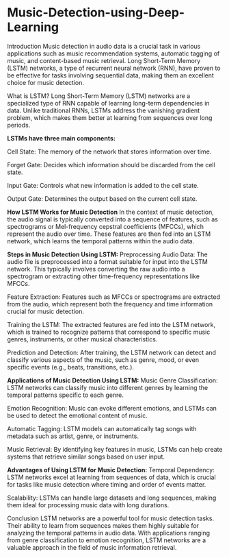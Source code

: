# Music-Detection-using-Deep-Learning

Introduction
Music detection in audio data is a crucial task in various applications such as music recommendation systems, automatic tagging of music, and content-based music retrieval. Long Short-Term Memory (LSTM) networks, a type of recurrent neural network (RNN), have proven to be effective for tasks involving sequential data, making them an excellent choice for music detection.

What is LSTM?
Long Short-Term Memory (LSTM) networks are a specialized type of RNN capable of learning long-term dependencies in data. Unlike traditional RNNs, LSTMs address the vanishing gradient problem, which makes them better at learning from sequences over long periods.

**LSTMs have three main components:**

Cell State: The memory of the network that stores information over time.

Forget Gate: Decides which information should be discarded from the cell state.

Input Gate: Controls what new information is added to the cell state.

Output Gate: Determines the output based on the current cell state.

**How LSTM Works for Music Detection**
In the context of music detection, the audio signal is typically converted into a sequence of features, such as spectrograms or Mel-frequency cepstral coefficients (MFCCs), which represent the audio over time. These features are then fed into an LSTM network, which learns the temporal patterns within the audio data.

**Steps in Music Detection Using LSTM:**
Preprocessing Audio Data: The audio file is preprocessed into a format suitable for input into the LSTM network. This typically involves converting the raw audio into a spectrogram or extracting other time-frequency representations like MFCCs.

Feature Extraction: Features such as MFCCs or spectrograms are extracted from the audio, which represent both the frequency and time information crucial for music detection.

Training the LSTM: The extracted features are fed into the LSTM network, which is trained to recognize patterns that correspond to specific music genres, instruments, or other musical characteristics.

Prediction and Detection: After training, the LSTM network can detect and classify various aspects of the music, such as genre, mood, or even specific events (e.g., beats, transitions, etc.).

**Applications of Music Detection Using LSTM:**
Music Genre Classification: LSTM networks can classify music into different genres by learning the temporal patterns specific to each genre.

Emotion Recognition: Music can evoke different emotions, and LSTMs can be used to detect the emotional content of music.

Automatic Tagging: LSTM models can automatically tag songs with metadata such as artist, genre, or instruments.

Music Retrieval: By identifying key features in music, LSTMs can help create systems that retrieve similar songs based on user input.

**Advantages of Using LSTM for Music Detection:**
Temporal Dependency: LSTM networks excel at learning from sequences of data, which is crucial for tasks like music detection where timing and order of events matter.

Scalability: LSTMs can handle large datasets and long sequences, making them ideal for processing music data with long durations.

Conclusion
LSTM networks are a powerful tool for music detection tasks. Their ability to learn from sequences makes them highly suitable for analyzing the temporal patterns in audio data. With applications ranging from genre classification to emotion recognition, LSTM networks are a valuable approach in the field of music information retrieval.
